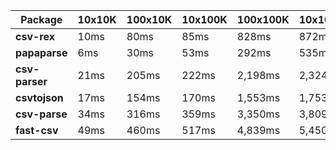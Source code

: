| Package | 10x10K | 100x10K | 10x100K | 100x100K | 10x1000K 
|---------|---|---|---|---|---
| **csv-rex** | 10ms | 80ms | 85ms | 828ms | 872ms 
| **papaparse** | 6ms | 30ms | 53ms | 292ms | 535ms 
| **csv-parser** | 21ms | 205ms | 222ms | 2,198ms | 2,324ms 
| **csvtojson** | 17ms | 154ms | 170ms | 1,553ms | 1,753ms 
| **csv-parse** | 34ms | 316ms | 359ms | 3,350ms | 3,809ms 
| **fast-csv** | 49ms | 460ms | 517ms | 4,839ms | 5,450ms 
